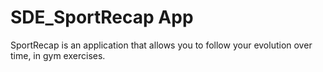 # SDE_SportRecap App

SportRecap is an application that allows you to follow your evolution over time, in gym exercises.










